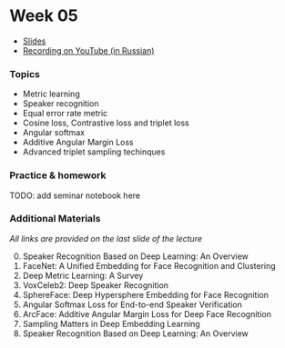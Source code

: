 # Week 05


* [Slides](https://docs.google.com/presentation/d/1AermYOlvgcK_HgK7iotapyf9JX0sciJH0fRY0osufNM/edit?usp=sharing)
* [Recording on YouTube (in Russian)](https://youtu.be/1f_ohutASwM)

### Topics
 * Metric learning
 * Speaker recognition
 * Equal error rate metric
 * Cosine loss, Contrastive loss and triplet loss
 * Angular softmax
 * Additive Angular Margin Loss
 * Advanced triplet sampling techinques
  
### Practice & homework
TODO: add seminar notebook here

### Additional Materials
*All links are provided on the last slide of the lecture*

0) Speaker Recognition Based on Deep Learning: An Overview
1) FaceNet: A Unified Embedding for Face Recognition and Clustering
2) Deep Metric Learning: A Survey
3) VoxCeleb2: Deep Speaker Recognition
4) SphereFace: Deep Hypersphere Embedding for Face Recognition
5) Angular Softmax Loss for End-to-end Speaker Verification
6) ArcFace: Additive Angular Margin Loss for Deep Face Recognition
7) Sampling Matters in Deep Embedding Learning
8) Speaker Recognition Based on Deep Learning: An Overview
